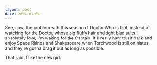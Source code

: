 ```yaml
---
layout: post
date: 2007-04-01
---
```


See, now, the problem with this season of Doctor Who is that, instead of watching for the Doctor, whose big fluffy hair and tight blue suits I absolutely love, I'm waiting for the Captain. It's really hard to sit back and enjoy Space Rhinos and Shakespeare when Torchwood is still on hiatus, and they're gonna drag it out as long as possible.

That said, I like the new girl.
